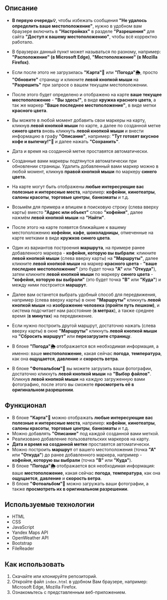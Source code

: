 ## Описание
- <b>В первую очередь💡</b>, чтобы избежать сообщения <b>"Не удалось определить ваше местоположение"</b>, нужно в удобном вам браузере включить в <b>"Настройках"</b> в разделе <b>"Разрешения"</b> для сайта <b>"Доступ к вашему местоположению"</b>, чтобы всё корректно работало.
- В браузерах данный пункт может называться по разному, например: <b>"Расположение" (в Microsoft Edge)</b>, <b>"Местоположение" (в Mozilla Firefox)</b>. 
- Если после этого не загрузилась <b>"Карта"🧭</b> или <b>"Погода"🌦️</b>, просто <b>"Обновите"</b> страницу и кликните <b>левой кнопкой мыши</b> на <b>"Разрешить"</b> при запросе о вашем текущем местоположении. 
- После этого будет определено и отображено на карте <b>ваше текущее местоположение</b> - <b>"Вы здесь!"</b>, в виде <b>кружка красного цвета</b>, а так же маркер <b>"Ваше последнее местоположение"</b>, в виде метки <b>красного цвета</b>.

- Вы можете в любой момент добавить свои маркеры на карту, кликнув <b>левой кнопкой мыши</b> по карте, а далее по созданной метке <b>синего цвета</b> вновь кликнуть <b>левой кнопкой мыши</b> и внести информацию в графу <b>"Описание"</b>, например: <b>"Тут готовят вкусное кофе и выпечку!"</b>🤩 и далее нажать <b>"Сохранить"</b>.  
- Дата и время на созданной метке</b> проставятся автоматически.

- Созданные вами маркеры подтянутся автоматически при обновлении страницы. Удалить добавленный вами маркер можно в любой момент, кликнув <b>правой кнопкой мыши</b> по маркеру <b>синего цвета.</b>
- На карте могут быть отображены <b>любые интересующие вас полезные и интересные места</b>, например: <b>кофейни</b>, <b>кинотеатры</b>, <b>салоны красоты</b>, <b>торговые центры</b>, <b>банкоматы</b> и т.д.
- Возьмём для примера и впишем в поисковую строку (слева вверху карты) вместо <b>"Адрес или объект"</b> слово <b>"кофейня"</b>, далее нажмём <b>левой кнопкой мыши</b> на <b>"Найти"</b>.
- После этого на карте появятся ближайшие к вашему местоположению <b>кофейни</b>, <b>кафе</b>, <b>шоколадницы</b>, отмеченные на карте метками в виде <b>кружков синего цвета</b>.

- Один из вариантов построения <b>маршрута</b>, на примере ранее добавленного маркера - <b>кофейня, которую вы выбрали</b>: кликните <b>левой кнопкой мыши</b> (слева вверху карты) на <b>"Маршруты"</b>, далее кликните <b>левой кнопкой мыши</b> на маркер <b>красного цвета</b> - <b>"ваше последнее местоположение"</b> (это будет точка <b>"А"</b> или <b>"Откуда"</b>), затем кликните <b>левой кнопкой мыши</b> по маркеру <b>синего цвета</b> - <b>"кофейня, которую вы выбрали"</b> (это будет точка <b>"В"</b> или <b>"Куда"</b>) и между ними построится <b>маршрут</b>.
- Далее вам останется выбрать удобный способ для передвижения, например (слева вверху карты) в окне <b>"Маршруты"</b> кликнуть <b>левой кнопкой мыши</b> на <b>изображение человека (пройти путь пешком)</b>, и система подсчитает нам расстояние (<b>в метрах</b>), а также среднее время (<b>в минутах</b>) на передвижение.
- Если нужно построить другой маршрут, достаточно нажать (слева вверху карты) в окне <b>"Маршруты"</b> кликнуть <b>левой кнопкой мыши</b> на <b>"Сбросить маршрут"</b> или <b>перезагрузите страницу</b>.		

- В блоке <b>"Погода"🌦️</b> отображается вся необходимая информация, а именно: ваше <b>местоположение</b>, какая сейчас <b>погода</b>, <b>температура</b>, как она <b>ощущается</b>, <b>давление</b> и <b>скорость ветра</b>.

- В блоке <b>"Фотоальбом"📸</b> вы можете загрузить ваши фотографии, достаточно кликнуть <b>левой кнопкой мыши</b> на <b>"Выбор файлов"</b>. Кликнув <b>левой кнопкой мыши</b> на каждую загруженную вами фотографию, после этого вы сможете <b>просмотреть её в оригинальном разрешении</b>.

## Функционал
- В блоке <b>"Карта"🧭</b> можно отображать <b>любые интересующие вас полезные и интересные места</b>, например: <b>кофейни</b>, <b>кинотеатры</b>, <b>салоны красоты</b>, <b>торговые центры</b>, <b>банкоматы</b> и т.д.
- Можно добавлять <b>"Описание"</b> под каждой созданной вами меткой.
- Реализовано добавление пользовательских маркеров на карту.
- <b>Дата и время на созданной метке</b> проставятся автоматически.
- Можно построить <b>маршрут</b> от вашего местоположения (точка <b>"А"</b> или <b>"Откуда"</b>) до ранее добавленного маркера, например - <b>кофейня, которую вы выбрали</b> (точка <b>"В"</b> или <b>"Куда"</b>).
- В блоке <b>"Погода"🌦️</b> отображается вся необходимая информация: ваше <b>местоположение</b>, какая сейчас <b>погода</b>, <b>температура</b>, как она <b>ощущается</b>, <b>давление</b> и <b>скорость ветра</b>.
- В блоке <b>"Фотоальбом"📸</b> можно загружать ваши фотографии, а также <b>просмотреть их в оригинальном разрешении</b>.

## Используемые технологии
- HTML
- CSS
- JavaScript
- Yandex Maps API
- OpenWeather API
- Bootstrap
- FileReader

## Как использовать
1. Скачайте или клонируйте репозиторий.
2. Откройте файл `index.html` в удобном Вам браузере, например: Microsoft Edge, Mozilla Firefox.
3. Ознакомьтесь с представленным веб-приложением.
